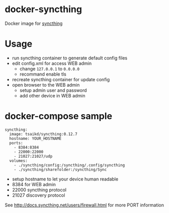 docker-syncthing
================

Docker image for [syncthing]

# Usage

* run syncthing container to generate default config files
* edit config.xml for access WEB admin
	* change `127.0.0.1` to `0.0.0.0`
	* recommand enable tls
* recreate syncthing container for update config
* open browser to the WEB admin
	* setup admin user and password
	* add other device in WEB admin

# docker-compose sample

```
syncthing:
  image: tsaikd/syncthing:0.12.7
  hostname: YOUR_HOSTNAME
  ports:
    - 8384:8384
    - 22000:22000
    - 21027:21027/udp
  volumes:
    - ./syncthing/config:/syncthing/.config/syncthing
    - ./syncthing/sharefolder:/syncthing/Sync
```

* setup hostname to let your device human readable
* 8384 for WEB admin
* 22000 syncthing protocol
* 21027 discovery protocol

See http://docs.syncthing.net/users/firewall.html for more PORT information

[syncthing]: https://syncthing.net/
